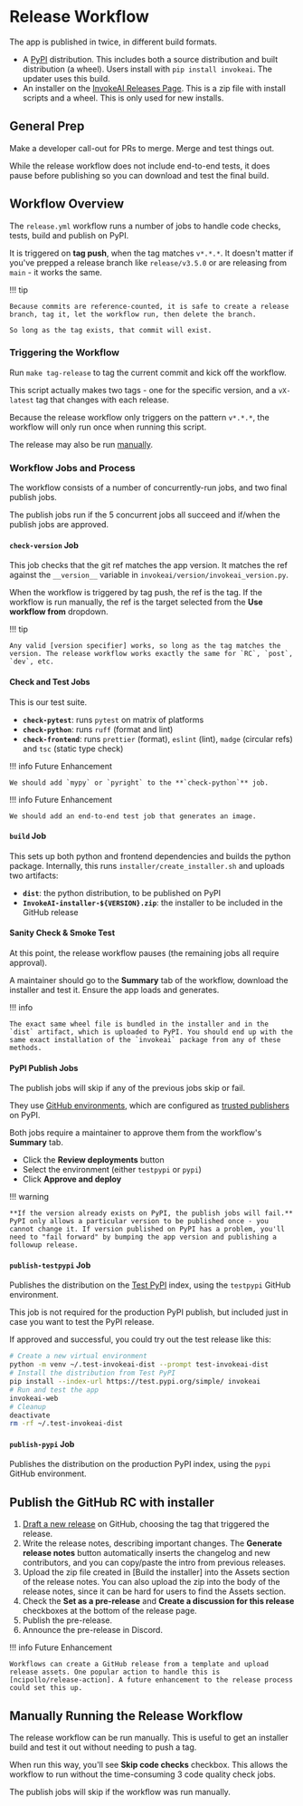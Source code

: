 # Release Workflow

The app is published in twice, in different build formats.

- A [PyPI] distribution. This includes both a source distribution and built distribution (a wheel). Users install with `pip install invokeai`. The updater uses this build.
- An installer on the [InvokeAI Releases Page]. This is a zip file with install scripts and a wheel. This is only used for new installs.

## General Prep

Make a developer call-out for PRs to merge. Merge and test things out.

While the release workflow does not include end-to-end tests, it does pause before publishing so you can download and test the final build.

## Workflow Overview

The `release.yml` workflow runs a number of jobs to handle code checks, tests, build and publish on PyPI.

It is triggered on **tag push**, when the tag matches `v*.*.*`. It doesn't matter if you've prepped a release branch like `release/v3.5.0` or are releasing from `main` - it works the same.

!!! tip

    Because commits are reference-counted, it is safe to create a release branch, tag it, let the workflow run, then delete the branch.

    So long as the tag exists, that commit will exist.

### Triggering the Workflow

Run `make tag-release` to tag the current commit and kick off the workflow.

This script actually makes two tags - one for the specific version, and a `vX-latest` tag that changes with each release.

Because the release workflow only triggers on the pattern `v*.*.*`, the workflow will only run once when running this script.

The release may also be run [manually].

### Workflow Jobs and Process

The workflow consists of a number of concurrently-run jobs, and two final publish jobs.

The publish jobs run if the 5 concurrent jobs all succeed and if/when the publish jobs are approved.

#### `check-version` Job

This job checks that the git ref matches the app version. It matches the ref against the `__version__` variable in `invokeai/version/invokeai_version.py`.

When the workflow is triggered by tag push, the ref is the tag. If the workflow is run manually, the ref is the target selected from the **Use workflow from** dropdown.

!!! tip

    Any valid [version specifier] works, so long as the tag matches the version. The release workflow works exactly the same for `RC`, `post`, `dev`, etc.

#### Check and Test Jobs

This is our test suite.

- **`check-pytest`**: runs `pytest` on matrix of platforms
- **`check-python`**: runs `ruff` (format and lint)
- **`check-frontend`**: runs `prettier` (format), `eslint` (lint), `madge` (circular refs) and `tsc` (static type check)

!!! info Future Enhancement

    We should add `mypy` or `pyright` to the **`check-python`** job.

!!! info Future Enhancement

    We should add an end-to-end test job that generates an image.

#### `build` Job

This sets up both python and frontend dependencies and builds the python package. Internally, this runs `installer/create_installer.sh` and uploads two artifacts:

- **`dist`**: the python distribution, to be published on PyPI
- **`InvokeAI-installer-${VERSION}.zip`**: the installer to be included in the GitHub release

#### Sanity Check & Smoke Test

At this point, the release workflow pauses (the remaining jobs all require approval).

A maintainer should go to the **Summary** tab of the workflow, download the installer and test it. Ensure the app loads and generates.

!!! info

    The exact same wheel file is bundled in the installer and in the `dist` artifact, which is uploaded to PyPI. You should end up with the same exact installation of the `invokeai` package from any of these methods.

#### PyPI Publish Jobs

The publish jobs will skip if any of the previous jobs skip or fail.

They use [GitHub environments], which are configured as [trusted publishers] on PyPI.

Both jobs require a maintainer to approve them from the workflow's **Summary** tab.

- Click the **Review deployments** button
- Select the environment (either `testpypi` or `pypi`)
- Click **Approve and deploy**

!!! warning

    **If the version already exists on PyPI, the publish jobs will fail.** PyPI only allows a particular version to be published once - you cannot change it. If version published on PyPI has a problem, you'll need to "fail forward" by bumping the app version and publishing a followup release.

#### `publish-testpypi` Job

Publishes the distribution on the [Test PyPI] index, using the `testpypi` GitHub environment.

This job is not required for the production PyPI publish, but included just in case you want to test the PyPI release.

If approved and successful, you could try out the test release like this:

```sh
# Create a new virtual environment
python -m venv ~/.test-invokeai-dist --prompt test-invokeai-dist
# Install the distribution from Test PyPI
pip install --index-url https://test.pypi.org/simple/ invokeai
# Run and test the app
invokeai-web
# Cleanup
deactivate
rm -rf ~/.test-invokeai-dist
```

#### `publish-pypi` Job

Publishes the distribution on the production PyPI index, using the `pypi` GitHub environment.

## Publish the GitHub RC with installer

1. [Draft a new release] on GitHub, choosing the tag that triggered the release.
2. Write the release notes, describing important changes. The **Generate release notes** button automatically inserts the changelog and new contributors, and you can copy/paste the intro from previous releases.
3. Upload the zip file created in [Build the installer] into the Assets section of the release notes. You can also upload the zip into the body of the release notes, since it can be hard for users to find the Assets section.
4. Check the **Set as a pre-release** and **Create a discussion for this release** checkboxes at the bottom of the release page.
5. Publish the pre-release.
6. Announce the pre-release in Discord.

!!! info Future Enhancement

    Workflows can create a GitHub release from a template and upload release assets. One popular action to handle this is [ncipollo/release-action]. A future enhancement to the release process could set this up.

## Manually Running the Release Workflow

The release workflow can be run manually. This is useful to get an installer build and test it out without needing to push a tag.

When run this way, you'll see **Skip code checks** checkbox. This allows the workflow to run without the time-consuming 3 code quality check jobs.

The publish jobs will skip if the workflow was run manually.

[InvokeAI Releases Page]: https://github.com/invoke-ai/InvokeAI/releases
[PyPI]: https://pypi.org/
[Draft a new release]: https://github.com/invoke-ai/InvokeAI/releases/new
[Test PyPI]: https://test.pypi.org/
[version specifier]: https://packaging.python.org/en/latest/specifications/version-specifiers/
[ncipollo/release-action]: https://github.com/ncipollo/release-action
[GitHub environments]: https://docs.github.com/en/actions/deployment/targeting-different-environments/using-environments-for-deployment
[trusted publishers]: https://docs.pypi.org/trusted-publishers/
[samuelcolvin/check-python-version]: https://github.com/samuelcolvin/check-python-version
[manually]: #manually-running-the-release-workflow
